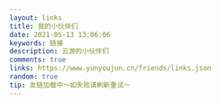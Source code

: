 ```yaml
---
layout: links
title: 我的小伙伴们
date: 2021-05-13 13:06:06
keywords: 链接
description: 云游的小伙伴们
comments: true
links: https://www.yunyoujun.cn/friends/links.json
random: true
tip: 友链加载中～如失败请刷新重试～
---
```

